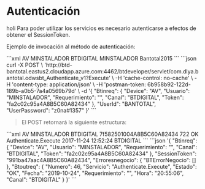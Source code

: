 # Autenticación

holi Para poder utilizar los servicios es necesario autenticarse a efectos de obtener el SessionToken.

Ejemplo de invocación al método de autenticación:

<code-group>
<code-block title="XML" active>
```xml
<soapenv:Envelope xmlns:soapenv="http://schemas.xmlsoap.org/soap/envelope/" xmlns:bts="http://uy.com.dlya.bantotal/BTSOA/">
   <soapenv:Header/>
   <soapenv:Body>
      <bts:Authenticate.Execute>
         <bts:Btinreq>
            <bts:Device>AV</bts:Device>
            <bts:Usuario>MINSTALADOR</bts:Usuario>
            <bts:Requerimiento></bts:Requerimiento>
            <bts:Canal>BTDIGITAL</bts:Canal>
            <bts:Token></bts:Token>
         </bts:Btinreq>
         <bts:UserId>MINSTALADOR</bts:UserId>
         <bts:UserPassword>Bantotal2015</bts:UserPassword>
      </bts:Authenticate.Execute>
   </soapenv:Body>
</soapenv:Envelope>
```
</code-block>

<code-block title="JSON">
```json
curl -X POST \
  'http://btd-bantotal.eastus2.cloudapp.azure.com:4462/btdeveloper/servlet/com.dlya.bantotal.odwsbt_Authenticate_v1?Execute' \
  -H 'cache-control: no-cache' \
  -H 'content-type: application/json' \
  -H 'postman-token: 6b958b92-122d-189b-a0b5-7a4a0569b79d' \
  -d '{
	"Btinreq": {
		"Device": "AV",
		"Usuario": "MINSTALADOR",
		"Requerimiento": "",
		"Canal": "BTDIGITAL",
		"Token": "fa2c02c95a4A8B5C60A82434"
	},
	"UserId": "BANTOTAL",
    "UserPassword": "z0na#1357"
}'
```
</code-block>
</code-group>

> El POST retornará la siguiente estructura:

<code-group>
<code-block title="XML" active>
```xml
<SOAP-ENV:Envelope xmlns:SOAP-ENV="http://schemas.xmlsoap.org/soap/envelope/" xmlns:xsd="http://www.w3.org/2001/XMLSchema" xmlns:SOAP-ENC="http://schemas.xmlsoap.org/soap/encoding/" xmlns:xsi="http://www.w3.org/2001/XMLSchema-instance">
   <SOAP-ENV:Body>
      <Authenticate.ExecuteResponse xmlns="http://uy.com.dlya.bantotal/BTSOA/">
         <Btinreq>
            <Device>AV</Device>
            <Usuario>MINSTALADOR</Usuario>
            <Requerimiento/>
            <Canal>BTDIGITAL</Canal>
            <Token/>
         </Btinreq>
         <SessionToken>7f582501004A8B5C60A82434</SessionToken>
         <Erroresnegocio></Erroresnegocio>
         <Btoutreq>
            <Numero>722</Numero>
            <Estado>OK</Estado>
            <Servicio>Authenticate.Execute</Servicio>
            <Fecha>2017-11-24</Fecha>
            <Requerimiento/>
            <Hora>12:52:24</Hora>
            <Canal>BTDIGITAL</Canal>
         </Btoutreq>
      </Authenticate.ExecuteResponse>
   </SOAP-ENV:Body>
</SOAP-ENV:Envelope>
```
</code-block>

<code-block title="JSON">
```json
'{
	"Btinreq": {
		"Device": "AV",
		"Usuario": "MINSTALADOR",
		"Requerimiento": "",
		"Canal": "BTDIGITAL",
		"Token": "fa2c02c95a4A8B5C60A82434"
	},
    "SessionToken": "991ba47aac4A8B5C60A82434",
    "Erroresnegocio": {
        "BTErrorNegocio": []
    },
    "Btoutreq": {
        "Numero": 46,
        "Servicio": "Authenticate.Execute",
        "Estado": "OK",
        "Fecha": "2019-10-24",
        "Requerimiento": "",
        "Hora": "20:55:06",
        "Canal": "BTDIGITAL"
    }
}'
```
</code-block>
</code-group>
